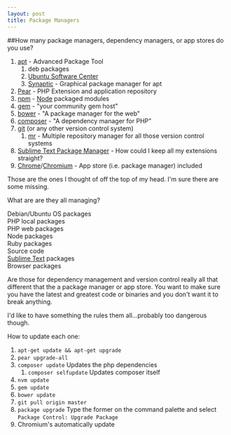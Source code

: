 ```yaml
---
layout: post
title: Package Managers
---
```


##How many package managers, dependency managers, or app stores do you use?

1. [apt](apt-get.org) - Advanced Package Tool
	1. deb packages
	1. [Ubuntu Software Center](apps.ubunut.com)
	1. [Synaptic](nongnu.org/synaptic) - Graphical package manager for apt
1. [Pear](pear.php.net) - PHP Extension and application repository
1. [npm](npmjs.org) - [Node](nodejs.org) packaged modules
1. [gem](rubygems.org) - "your community gem host"
1. [bower](bower.io) - "A package manager for the web"
1. [composer](getcomposer.org) - "A dependency manager for PHP"
1. [git](gitscm.com) (or any other version control system)
	1. [mr](myrepos.branchable.com) - Multiple repository manager for all those version control systems
1. [Sublime Text Package Manager](sublime.wbond.net) - How could I keep all my extensions straight?
1. [Chrome](google.com/chrome)/[Chromium](chromium.org) - App store (i.e. package manager) included

Those are the ones I thought of off the top of my head. I'm sure there are some missing.

What are are they all managing?
  
Debian/Ubuntu OS packages  
PHP local packages  
PHP web packages  
Node packages  
Ruby packages  
Source code  
[Sublime Text](sublimetext.com) packages  
Browser packages

Are those for dependency management and version control really all that different that the a package manager or app store. You want to make sure you have the latest and greatest code or binaries and you don't want it to break anything.

I'd like to have something the rules them all...probably too dangerous though.

How to update each one:

1. ```apt-get update && apt-get upgrade```
2. ```pear upgrade-all```
3. ```composer update``` Updates the php dependencies
    1. ```composer selfupdate``` Updates composer itself
4. ```nvm update```
5. ```gem update```
6. ```bower update```
7. ```git pull origin master```
8. ```package upgrade``` Type the former on the command palette and select ```Package Control: Upgrade Package```
9. Chromium's automatically update
